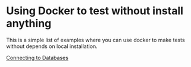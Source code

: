 # Using Docker to test without install anything

This is a simple list of examples where you can use docker to make tests without depends on local installation.

[Connecting to Databases](./Databases/README.md)
